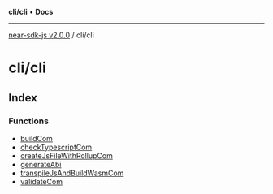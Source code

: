 **cli/cli** • **Docs**

***

[near-sdk-js v2.0.0](../../packages.md) / cli/cli

# cli/cli

## Index

### Functions

- [buildCom](functions/buildCom.md)
- [checkTypescriptCom](functions/checkTypescriptCom.md)
- [createJsFileWithRollupCom](functions/createJsFileWithRollupCom.md)
- [generateAbi](functions/generateAbi.md)
- [transpileJsAndBuildWasmCom](functions/transpileJsAndBuildWasmCom.md)
- [validateCom](functions/validateCom.md)
